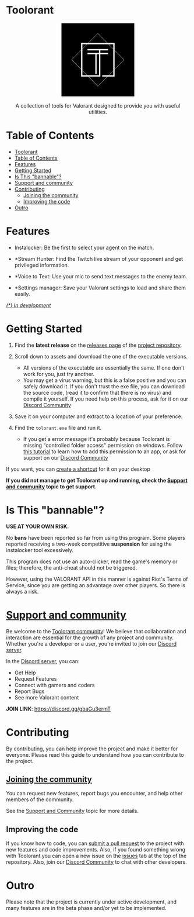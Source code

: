 # Toolorant

<div style="text-align: center;">
    <img src="assets\logo.png" alt="Toolorant logo"
    width="200px"/>
</div>
<p style="text-align: center;">A collection of tools for Valorant designed to provide you with useful utilities.</p>

# Table of Contents

- [Toolorant](#toolorant)
- [Table of Contents](#table-of-contents)
- [Features](#features)
- [Getting Started](#getting-started)
- [Is This "bannable"?](#is-this-bannable)
- [Support and community](#support-and-community)
- [Contributing](#contributing)
  - [Joining the community](#joining-the-community)
  - [Improving the code](#improving-the-code)
- [Outro](#outro)

# Features

- Instalocker:
Be the first to select your agent on the match.

- *Stream Hunter:
Find the Twitch live stream of your opponent and get privileged information.

- *Voice to Text:
Use your mic to send text messages to the enemy team.

- *Settings manager:
Save your Valorant settings to load and share them easily.

*[(\*) In development](#outro)*

# Getting Started

1. Find the **latest release** on the [releases page](https://github.com/Davi-S/Toolorant/releases) of the [project repository](https://github.com/Davi-S/Toolorant).

2. Scroll down to assets and download the one of the executable versions.
   - All versions of the executable are essentially the same. If one don't work for you, just try another.
   - You may get a virus warning, but this is a false positive and you can safely download it.
  If you don't trust the exe file, you can download the source code, (read it to confirm that there is no virus) and compile it yourself. If you need help on this process, ask for it on our [Discord Community](#support-and-community)

3. Save it on your computer and extract to a location of your preference.

4. Find the `tolorant.exe` file and run it.
   - If you get a error message it's probably because Toolorant is missing "controlled folder access" permission on windows. Follow [this tutorial](https://support.microsoft.com/en-us/windows/allow-an-app-to-access-controlled-folders-b5b6627a-b008-2ca2-7931-7e51e912b034) to learn how to add this permission to an app, or ask for support on our [Discord Community](#support-and-community)

If you want, you can [create a shortcut](https://www.thewindowsclub.com/create-desktop-shortcut-windows-10#:~:text=Create%20Desktop%20Shortcut%20in%20Windows%2010.%201%5D%20The,shortcut%20has%20been%20created%20on%20your%20Windows%20desktop.) for it on your desktop

**If you did not manage to get Toolorant up and running, check the [Support and community](#support-and-community) topic to get support.**

# Is This "bannable"?

**USE AT YOUR OWN RISK.**

No **bans** have been reported so far from using this program.
Some players reported receiving a two-week competitive **suspension** for using the instalocker tool excessively.

This program does not use an auto-clicker, read the game's memory or files; therefore, the anti-cheat should not be triggered.

However, using the VALORANT API in this manner is against Riot's Terms of Service, since you are getting an advantage over other players. So there is always a risk.

# [Support and community](https://discord.gg/gbaGu3ermT)

Be welcome to the [Toolorant community](https://discord.gg/gbaGu3ermT)! We believe that collaboration and interaction are essential for the growth of any project and community. Whether you're a developer or a user, you're invited to join our [Discord server](https://discord.gg/gbaGu3ermT).

In the [Discord server](https://discord.gg/gbaGu3ermT), you can:

- Get Help
- Request Features
- Connect with gamers and coders
- Report Bugs
- See more Valorant content

**JOIN LINK**: <https://discord.gg/gbaGu3ermT>

# Contributing

By contributing, you can help improve the project and make it better for everyone. Please read this guide to understand how you can contribute to the project.

## [Joining the community](#support-and-community)

You can request new features, report bugs you encounter, and help other members of the community.

See the [Support and Community](#support-and-community) topic for more details.

## Improving the code

If you know how to code, you can [submit a pull request](https://github.com/Davi-S/Toolorant/pulls) to the project with new features and code improvements. Also, if you found something wrong with Toolorant you can open a new issue on the [issues](https://github.com/Davi-S/Toolorant/issues) tab at the top of the repository.
Also, join our [Discord Community](#support-and-community) to chat with other developers.

# Outro

Please note that the project is currently under active development, and many features are in the beta phase and/or yet to be implemented.
